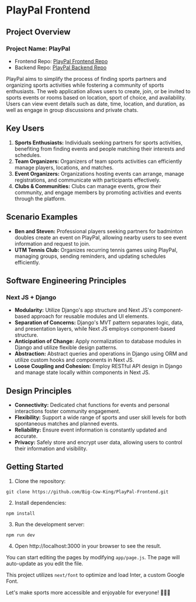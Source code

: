 # PlayPal Frontend

## Project Overview

### Project Name: PlayPal
- Frontend Repo: [PlayPal Frontend Repo](https://github.com/Big-Cow-King/PlayPal-Frontend)
- Backend Repo: [PlayPal Backend Repo](https://github.com/Big-Cow-King/PlayPal-Backend)

PlayPal aims to simplify the process of finding sports partners and organizing sports activities while fostering a community of sports enthusiasts. The web application allows users to create, join, or be invited to sports events or rooms based on location, sport of choice, and availability. Users can view event details such as date, time, location, and duration, as well as engage in group discussions and private chats.

## Key Users

1. **Sports Enthusiasts:** Individuals seeking partners for sports activities, benefiting from finding events and people matching their interests and schedules.
2. **Team Organizers:** Organizers of team sports activities can efficiently manage players, locations, and matches.
3. **Event Organizers:** Organizations hosting events can arrange, manage registrations, and communicate with participants effectively.
4. **Clubs & Communities:** Clubs can manage events, grow their community, and engage members by promoting activities and events through the platform.

## Scenario Examples

- **Ben and Steven:** Professional players seeking partners for badminton doubles create an event on PlayPal, allowing nearby users to see event information and request to join.
- **UTM Tennis Club:** Organizes recurring tennis games using PlayPal, managing groups, sending reminders, and updating schedules efficiently.

## Software Engineering Principles

### Next JS + Django

- **Modularity:** Utilize Django's app structure and Next JS's component-based approach for reusable modules and UI elements.
- **Separation of Concerns:** Django's MVT pattern separates logic, data, and presentation layers, while Next JS employs component-based structure.
- **Anticipation of Change:** Apply normalization to database modules in Django and utilize flexible design patterns.
- **Abstraction:** Abstract queries and operations in Django using ORM and utilize custom hooks and components in Next JS.
- **Loose Coupling and Cohesion:** Employ RESTful API design in Django and manage state locally within components in Next JS.

## Design Principles

- **Connectivity:** Dedicated chat functions for events and personal interactions foster community engagement.
- **Flexibility:** Support a wide range of sports and user skill levels for both spontaneous matches and planned events.
- **Reliability:** Ensure event information is constantly updated and accurate.
- **Privacy:** Safely store and encrypt user data, allowing users to control their information and visibility.

## Getting Started

1. Clone the repository:

```
git clone https://github.com/Big-Cow-King/PlayPal-Frontend.git
```

2. Install dependencies:

```
npm install
```

3. Run the development server:

```
npm run dev
```

4. Open http://localhost:3000 in your browser to see the result.

You can start editing the pages by modifying `app/page.js`. The page will auto-update as you edit the file.

This project utilizes `next/font` to optimize and load Inter, a custom Google Font.

Let's make sports more accessible and enjoyable for everyone! 🏀🏈🎾
